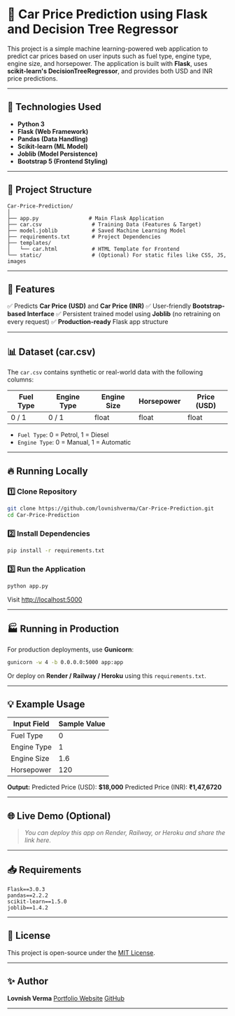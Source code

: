 # 🚗 Car Price Prediction using Flask and Decision Tree Regressor

This project is a simple machine learning-powered web application to predict car prices based on user inputs such as fuel type, engine type, engine size, and horsepower. The application is built with **Flask**, uses **scikit-learn's DecisionTreeRegressor**, and provides both USD and INR price predictions.

---

## 🔧 Technologies Used

* **Python 3**
* **Flask (Web Framework)**
* **Pandas (Data Handling)**
* **Scikit-learn (ML Model)**
* **Joblib (Model Persistence)**
* **Bootstrap 5 (Frontend Styling)**

---

## 📂 Project Structure

```
Car-Price-Prediction/
│
├── app.py                # Main Flask Application
├── car.csv                # Training Data (Features & Target)
├── model.joblib           # Saved Machine Learning Model
├── requirements.txt       # Project Dependencies
├── templates/
│   └── car.html           # HTML Template for Frontend
└── static/                # (Optional) For static files like CSS, JS, images
```

---

## 🚀 Features

✅ Predicts **Car Price (USD)** and **Car Price (INR)**
✅ User-friendly **Bootstrap-based Interface**
✅ Persistent trained model using **Joblib** (no retraining on every request)
✅ **Production-ready** Flask app structure

---

## 📊 Dataset (car.csv)

The `car.csv` contains synthetic or real-world data with the following columns:

| Fuel Type | Engine Type | Engine Size | Horsepower | Price (USD) |
| --------- | ----------- | ----------- | ---------- | ----------- |
| 0 / 1     | 0 / 1       | float       | float      | float       |

* `Fuel Type`: 0 = Petrol, 1 = Diesel
* `Engine Type`: 0 = Manual, 1 = Automatic

---

## 🔥 Running Locally

### 1️⃣ Clone Repository

```bash
git clone https://github.com/lovnishverma/Car-Price-Prediction.git
cd Car-Price-Prediction
```

### 2️⃣ Install Dependencies

```bash
pip install -r requirements.txt
```

### 3️⃣ Run the Application

```bash
python app.py
```

Visit [http://localhost:5000](http://localhost:5000)

---

## 🏭 Running in Production

For production deployments, use **Gunicorn**:

```bash
gunicorn -w 4 -b 0.0.0.0:5000 app:app
```

Or deploy on **Render / Railway / Heroku** using this `requirements.txt`.

---

## 💡 Example Usage

| Input Field | Sample Value |
| ----------- | ------------ |
| Fuel Type   | 0            |
| Engine Type | 1            |
| Engine Size | 1.6          |
| Horsepower  | 120          |

**Output:**
Predicted Price (USD): **\$18,000**
Predicted Price (INR): **₹1,47,6720**

---

## 🌐 Live Demo (Optional)

> *You can deploy this app on Render, Railway, or Heroku and share the link here.*

---

## 📥 Requirements

```
Flask==3.0.3
pandas==2.2.2
scikit-learn==1.5.0
joblib==1.4.2
```

---

## 📄 License

This project is open-source under the [MIT License](LICENSE).

---

## ✨ Author

**Lovnish Verma**
[Portfolio Website](https://lovnishverma.github.io/)
[GitHub](https://github.com/lovnishverma)

---
